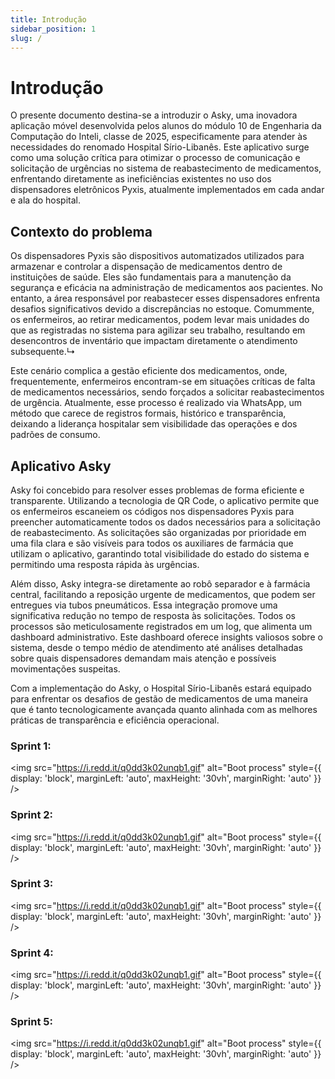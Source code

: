 ```yaml
---
title: Introdução
sidebar_position: 1
slug: /
---
```


# Introdução

O presente documento destina-se a introduzir o Asky, uma inovadora aplicação móvel desenvolvida pelos alunos do módulo 10 de Engenharia da Computação do Inteli, classe de 2025, especificamente para atender às necessidades do renomado Hospital Sírio-Libanês. Este aplicativo surge como uma solução crítica para otimizar o processo de comunicação e solicitação de urgências no sistema de reabastecimento de medicamentos, enfrentando diretamente as ineficiências existentes no uso dos dispensadores eletrônicos Pyxis, atualmente implementados em cada andar e ala do hospital.

## Contexto do problema

Os dispensadores Pyxis são dispositivos automatizados utilizados para armazenar e controlar a dispensação de medicamentos dentro de instituições de saúde. Eles são fundamentais para a manutenção da segurança e eficácia na administração de medicamentos aos pacientes. No entanto, a área responsável por reabastecer esses dispensadores enfrenta desafios significativos devido a discrepâncias no estoque. Comummente, os enfermeiros, ao retirar medicamentos, podem levar mais unidades do que as registradas no sistema para agilizar seu trabalho, resultando em desencontros de inventário que impactam diretamente o atendimento subsequente.↳

Este cenário complica a gestão eficiente dos medicamentos, onde, frequentemente, enfermeiros encontram-se em situações críticas de falta de medicamentos necessários, sendo forçados a solicitar reabastecimentos de urgência. Atualmente, esse processo é realizado via WhatsApp, um método que carece de registros formais, histórico e transparência, deixando a liderança hospitalar sem visibilidade das operações e dos padrões de consumo.

## Aplicativo Asky

Asky foi concebido para resolver esses problemas de forma eficiente e transparente. Utilizando a tecnologia de QR Code, o aplicativo permite que os enfermeiros escaneiem os códigos nos dispensadores Pyxis para preencher automaticamente todos os dados necessários para a solicitação de reabastecimento. As solicitações são organizadas por prioridade em uma fila clara e são visíveis para todos os auxiliares de farmácia que utilizam o aplicativo, garantindo total visibilidade do estado do sistema e permitindo uma resposta rápida às urgências.

Além disso, Asky integra-se diretamente ao robô separador e à farmácia central, facilitando a reposição urgente de medicamentos, que podem ser entregues via tubos pneumáticos. Essa integração promove uma significativa redução no tempo de resposta às solicitações. Todos os processos são meticulosamente registrados em um log, que alimenta um dashboard administrativo. Este dashboard oferece insights valiosos sobre o sistema, desde o tempo médio de atendimento até análises detalhadas sobre quais dispensadores demandam mais atenção e possíveis movimentações suspeitas.

Com a implementação do Asky, o Hospital Sírio-Libanês estará equipado para enfrentar os desafios de gestão de medicamentos de uma maneira que é tanto tecnologicamente avançada quanto alinhada com as melhores práticas de transparência e eficiência operacional.

### Sprint 1:

<img src="https://i.redd.it/q0dd3k02unqb1.gif" alt="Boot process" style={{ display: 'block', marginLeft: 'auto', maxHeight: '30vh', marginRight: 'auto' }} />

### Sprint 2: 

<img src="https://i.redd.it/q0dd3k02unqb1.gif" alt="Boot process" style={{ display: 'block', marginLeft: 'auto', maxHeight: '30vh', marginRight: 'auto' }} />

### Sprint 3:

<img src="https://i.redd.it/q0dd3k02unqb1.gif" alt="Boot process" style={{ display: 'block', marginLeft: 'auto', maxHeight: '30vh', marginRight: 'auto' }} />

### Sprint 4: 
<img src="https://i.redd.it/q0dd3k02unqb1.gif" alt="Boot process" style={{ display: 'block', marginLeft: 'auto', maxHeight: '30vh', marginRight: 'auto' }} />

### Sprint 5: 
<img src="https://i.redd.it/q0dd3k02unqb1.gif" alt="Boot process" style={{ display: 'block', marginLeft: 'auto', maxHeight: '30vh', marginRight: 'auto' }} />